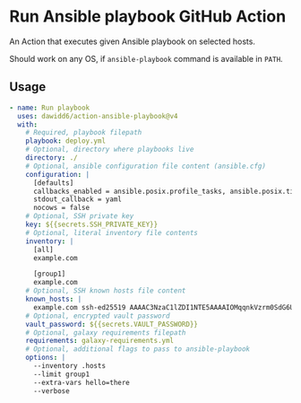 # Run Ansible playbook GitHub Action

An Action that executes given Ansible playbook on selected hosts.

Should work on any OS, if `ansible-playbook` command is available in `PATH`.

## Usage

```yaml
- name: Run playbook
  uses: dawidd6/action-ansible-playbook@v4
  with:
    # Required, playbook filepath
    playbook: deploy.yml
    # Optional, directory where playbooks live
    directory: ./
    # Optional, ansible configuration file content (ansible.cfg)
    configuration: |
      [defaults]
      callbacks_enabled = ansible.posix.profile_tasks, ansible.posix.timer
      stdout_callback = yaml
      nocows = false
    # Optional, SSH private key
    key: ${{secrets.SSH_PRIVATE_KEY}}
    # Optional, literal inventory file contents
    inventory: |
      [all]
      example.com

      [group1]
      example.com
    # Optional, SSH known hosts file content
    known_hosts: |
      example.com ssh-ed25519 AAAAC3NzaC1lZDI1NTE5AAAAIOMqqnkVzrm0SdG6UOoqKLsabgH5C9okWi0dh2l9GKJl
    # Optional, encrypted vault password
    vault_password: ${{secrets.VAULT_PASSWORD}}
    # Optional, galaxy requirements filepath
    requirements: galaxy-requirements.yml
    # Optional, additional flags to pass to ansible-playbook
    options: |
      --inventory .hosts
      --limit group1
      --extra-vars hello=there
      --verbose
```
